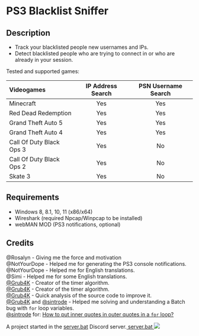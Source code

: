 # PS3 Blacklist Sniffer

## Description

* Track your blacklisted people new usernames and IPs.
* Detect blacklisted people who are trying to connect in or who are already in your session.

Tested and supported games:

| Videogames               | IP Address Search | PSN Username Search |
| :----------------------- | :---------------: | :-----------------: |
| Minecraft                | Yes               | Yes                 |
| Red Dead Redemption      | Yes               | Yes                 |
| Grand Theft Auto 5       | Yes               | Yes                 |
| Grand Theft Auto 4       | Yes               | Yes                 |
| Call Of Duty Black Ops 3 | Yes               | No                  |
| Call Of Duty Black Ops 2 | Yes               | No                  |
| Skate 3                  | Yes               | No                  |

## Requirements

* Windows 8, 8.1, 10, 11 (x86/x64)
* Wireshark (required Npcap/Winpcap to be installed)
* webMAN MOD (PS3 notifications, optional)

## Credits

@Rosalyn - Giving me the force and motivation<br />
@NotYourDope - Helped me for generating the PS3 console notifications.<br />
@NotYourDope - Helped me for English translations.<br />
@Simi - Helped me for some English translations.<br />
[@Grub4K](https://github.com/Grub4K) - Creator of the timer algorithm.<br />
[@Grub4K](https://github.com/Grub4K) - Creator of the timer algorithm.<br />
[@Grub4K](https://github.com/Grub4K) - Quick analysis of the source code to improve it.<br />
[@Grub4K](https://github.com/Grub4K) and [@sintrode](https://github.com/sintrode) - Helped me solving and understanding a Batch bug with `for` loop variables.<br />
[@sintrode](https://github.com/sintrode) for: [How to put inner quotes in outer quotes in a `for` loop?](https://www.dostips.com/forum/viewtopic.php?t=6560)<br />

A project started in the [server.bat](https://discord.gg/GSVrHag) Discord server.[&nbsp;server.bat&nbsp;<img src="https://img.shields.io/discord/288498150145261568">](https://discord.gg/GSVrHag)</br>
